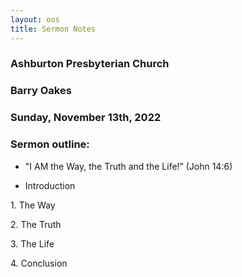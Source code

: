 ```yaml
---
layout: oos
title: Sermon Notes
---
```

### Ashburton Presbyterian Church 

### Barry Oakes

### Sunday, November 13th, 2022

### Sermon outline:



* "I AM the Way, the Truth and the Life!” (John 14:6)

* Introduction

1\. The Way

2\. The Truth

3\. The Life

4\. Conclusion
 
